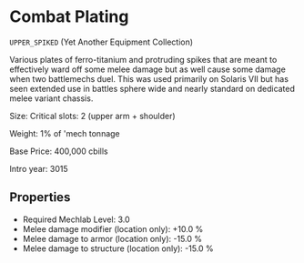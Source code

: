 # Combat Plating

`UPPER_SPIKED` (Yet Another Equipment Collection)

Various plates of ferro-titanium and protruding spikes that are meant to effectively ward off some melee damage but as well cause some damage when two battlemechs duel. This was used primarily on Solaris VII but has seen extended use in battles sphere wide and nearly standard on dedicated melee variant chassis.

Size: Critical slots: 2 (upper arm +  shoulder)

Weight: 1% of 'mech tonnage

Base Price: 400,000 cbills

Intro year: 3015

## Properties
* Required Mechlab Level: 3.0 
* Melee damage modifier (location only): +10.0 %
* Melee damage to armor (location only): -15.0 %
* Melee damage to structure (location only): -15.0 %

